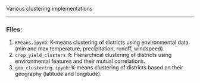 Various clustering implementations

---
### Files: <br>

1. `KMeans.ipynb`: K-means clustering of districts using environmental data (min and max temperature, precipitation, runoff, windspeed). <br>
2. `crop_yield_clusters.R`: Hierarchical clustering of districts using environmental features and their mutual correlations. <br>
3. `geo_clustering.ipynb`: K-means clustering of districts based on their geography (latitude and longitude). <br>
